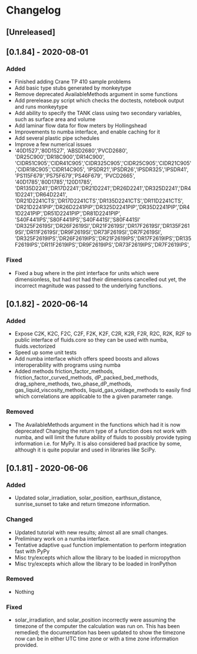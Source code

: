 # Changelog

## [Unreleased]

## [0.1.84] - 2020-08-01

### Added
- Finished adding Crane TP 410 sample problems
- Add basic type stubs generated by monkeytype
- Remove deprecated AvailableMethods argument in some functions
- Add prerelease.py script which checks the doctests, notebook output and runs monkeytype
- Add ability to specify the TANK class using two secondary variables, such as surface area and volume
- Add laminar flow data for flow meters by Hollingshead
- Improvements to numba interface, and enable caching for it
- Add several plastic pipe schedules
- Improve a few numerical issues
- '40D1527','80D1527', 'ABSD2680','PVCD2680', 'DR25C900','DR18C900','DR14C900', 'CIDR51C905','CIDR41C905','CIDR325C905','CIDR25C905','CIDR21C905','CIDR18C905','CIDR14C905', 'IPSDR21','IPSDR26','IPSDR325','IPSDR41', 'PS115F679','PS75F679','PS46F679', 'PVCD2665', '40D1785','80D1785','120D1785', 'DR135D2241','DR17D2241','DR21D2241','DR26D2241','DR325D2241','DR41D2241','DR64D2241', 'DR21D2241CTS','DR17D2241CTS','DR135D2241CTS','DR11D2241CTS', 'DR21D2241PIP','DR26D2241PIP','DR325D2241PIP','DR35D2241PIP','DR41D2241PIP','DR51D2241PIP','DR81D2241PIP', 'S40F441IPS','S80F441IPS','S40F441SI','S80F441SI' 'DR325F2619SI','DR26F2619SI','DR21F2619SI','DR17F2619SI','DR135F2619SI','DR11F2619SI','DR9F2619SI','DR73F2619SI','DR7F2619SI', 'DR325F2619IPS','DR26F2619IPS','DR21F2619IPS','DR17F2619IPS','DR135F2619IPS','DR11F2619IPS','DR9F2619IPS','DR73F2619IPS','DR7F2619IPS', 

### Fixed
- Fixed a bug where in the pint interface for units which were dimensionless, but had not had their dimensions cancelled out yet, the incorrect magnitude was passed to the underlying functions.

## [0.1.82] - 2020-06-14

### Added
- Expose C2K, K2C, F2C, C2F, F2K, K2F, C2R, K2R, F2R, R2C, R2K, R2F to public interface of fluids.core so they can be used with numba, fluids.vectorized
- Speed up some unit tests
- Add numba interface which offers speed boosts and allows interoperability with programs using numba
- Added methods friction_factor_methods, friction_factor_curved_methods, dP_packed_bed_methods, drag_sphere_methods, two_phase_dP_methods, gas_liquid_viscosity_methods, liquid_gas_voidage_methods to easily find which correlations are applicable to the a given parameter range.

### Removed
- The AvailableMethods argument in the functions which had it is now deprecated! Changing the return type of a function does not work with numba, and will limit the future ability of fluids to possibly provide typing information i.e. for MyPy. It is also considered bad practice by some, although it is quite popular and used in libraries like SciPy.


## [0.1.81] - 2020-06-06
### Added
- Updated solar_irradiation, solar_position, earthsun_distance, sunrise_sunset to take and return timezone information.

### Changed
- Updated tutorial with new results; almost all are small changes.
- Preliminary work on a numba interface.
- Tentative adaptive `quad` function implementation to perform integration fast with PyPy
- Misc try/excepts which allow the library to be loaded in micropython
- Misc try/excepts which allow the library to be loaded in IronPython

### Removed
- Nothing

### Fixed
- solar_irradiation, and solar_position incorrectly were assuming the timezone of the computer the calculation was run on. This has been remedied; the documentation has been updated to show the timezone now can be in either UTC time zone or with a time zone information provided.